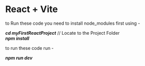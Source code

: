 # React + Vite

to Run these code you need to install node_modules first using - 

<b><i>cd myFirstReactProject</i></b> // Locate to the Project Folder<br>
<b><i>npm install</i></b>

to run these code run -

<b><i>npm run dev</i></b>
